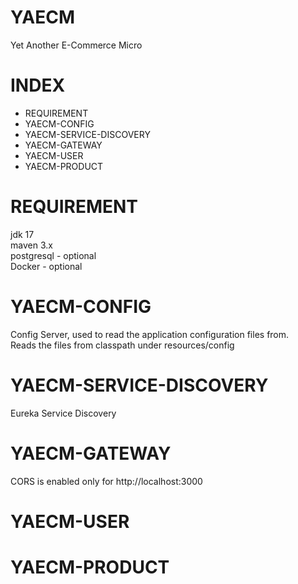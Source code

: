 # YAECM

Yet Another E-Commerce Micro

# INDEX

- REQUIREMENT
- YAECM-CONFIG
- YAECM-SERVICE-DISCOVERY
- YAECM-GATEWAY
- YAECM-USER
- YAECM-PRODUCT



# REQUIREMENT

jdk 17  
maven 3.x  
postgresql - optional  
Docker - optional

# YAECM-CONFIG

Config Server, used to read the application configuration files from.  
Reads the files from classpath under resources/config

# YAECM-SERVICE-DISCOVERY

Eureka Service Discovery

# YAECM-GATEWAY

CORS is enabled only for http://localhost:3000

# YAECM-USER

# YAECM-PRODUCT





